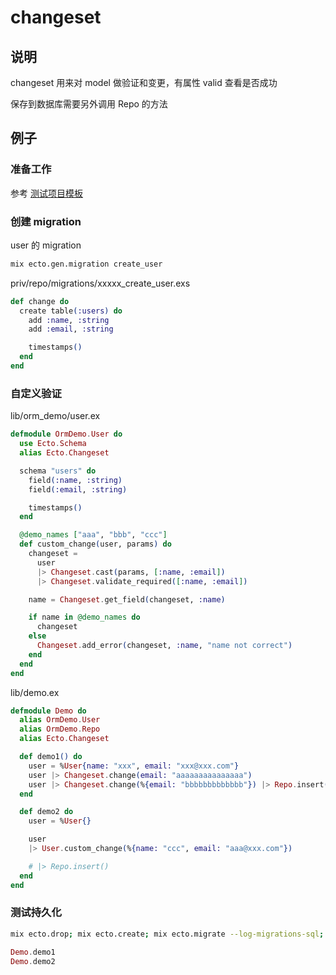 # changeset

## 说明

changeset 用来对 model 做验证和变更，有属性 valid 查看是否成功

保存到数据库需要另外调用 Repo 的方法

## 例子

### 准备工作

参考 [测试项目模板](测试项目模板.md)

### 创建 migration

user 的 migration

```sh
mix ecto.gen.migration create_user
```

priv/repo/migrations/xxxxx_create_user.exs

```elixir
def change do
  create table(:users) do
    add :name, :string
    add :email, :string

    timestamps()
  end
end
```

### 自定义验证

lib/orm_demo/user.ex

```elixir
defmodule OrmDemo.User do
  use Ecto.Schema
  alias Ecto.Changeset

  schema "users" do
    field(:name, :string)
    field(:email, :string)

    timestamps()
  end

  @demo_names ["aaa", "bbb", "ccc"]
  def custom_change(user, params) do
    changeset =
      user
      |> Changeset.cast(params, [:name, :email])
      |> Changeset.validate_required([:name, :email])

    name = Changeset.get_field(changeset, :name)

    if name in @demo_names do
      changeset
    else
      Changeset.add_error(changeset, :name, "name not correct")
    end
  end
end
```

lib/demo.ex

```elixir
defmodule Demo do
  alias OrmDemo.User
  alias OrmDemo.Repo
  alias Ecto.Changeset

  def demo1() do
    user = %User{name: "xxx", email: "xxx@xxx.com"}
    user |> Changeset.change(email: "aaaaaaaaaaaaaaa")
    user |> Changeset.change(%{email: "bbbbbbbbbbbbb"}) |> Repo.insert()
  end

  def demo2 do
    user = %User{}

    user
    |> User.custom_change(%{name: "ccc", email: "aaa@xxx.com"})

    # |> Repo.insert()
  end
end
```

### 测试持久化

```sh
mix ecto.drop; mix ecto.create; mix ecto.migrate --log-migrations-sql; iex -S mix
```

```elixir
Demo.demo1
Demo.demo2
```
